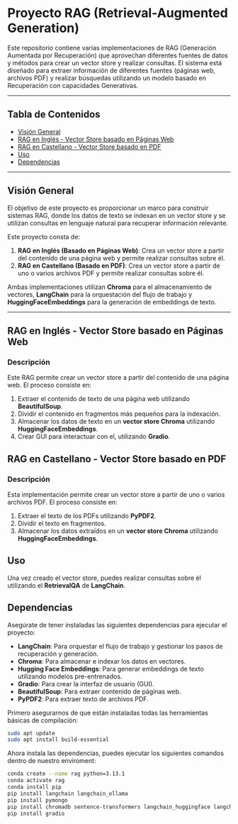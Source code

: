 # Proyecto RAG (Retrieval-Augmented Generation)

Este repositorio contiene varias implementaciones de RAG (Generación Aumentada por Recuperación) que aprovechan diferentes fuentes de datos y métodos para crear un vector store y realizar consultas. El sistema está diseñado para extraer información de diferentes fuentes (páginas web, archivos PDF) y realizar búsquedas utilizando un modelo basado en Recuperación con capacidades Generativas.

---

## Tabla de Contenidos

- [Visión General](#visión-general)
- [RAG en Inglés - Vector Store basado en Páginas Web](#rag-en-inglés---vector-store-basado-en-páginas-web)
- [RAG en Castellano - Vector Store basado en PDF](#rag-en-castellano---vector-store-basado-en-pdf)
- [Uso](#uso)
- [Dependencias](#dependencias)

---

## Visión General

El objetivo de este proyecto es proporcionar un marco para construir sistemas RAG, donde los datos de texto se indexan en un vector store y se utilizan consultas en lenguaje natural para recuperar información relevante.

Este proyecto consta de:

1. **RAG en Inglés (Basado en Páginas Web)**: Crea un vector store a partir del contenido de una página web y permite realizar consultas sobre él.
2. **RAG en Castellano (Basado en PDF)**: Crea un vector store a partir de uno o varios archivos PDF y permite realizar consultas sobre él.

Ambas implementaciones utilizan **Chroma** para el almacenamiento de vectores, **LangChain** para la orquestación del flujo de trabajo y **HuggingFaceEmbeddings** para la generación de embeddings de texto.

---

## RAG en Inglés - Vector Store basado en Páginas Web

### Descripción

Este RAG permite crear un vector store a partir del contenido de una página web. El proceso consiste en:

1. Extraer el contenido de texto de una página web utilizando **BeautifulSoup**.
2. Dividir el contenido en fragmentos más pequeños para la indexación.
3. Almacenar los datos de texto en un **vector store Chroma** utilizando **HuggingFaceEmbeddings**.
4. Crear GUI para interactuar con el, utilizando **Gradio**.

## RAG en Castellano - Vector Store basado en PDF

### Descripción

Esta implementación permite crear un vector store a partir de uno o varios archivos PDF. El proceso consiste en:

1. Extraer el texto de los PDFs utilizando **PyPDF2**.
2. Dividir el texto en fragmentos.
3. Almacenar los datos extraídos en un **vector store Chroma** utilizando **HuggingFaceEmbeddings**.

## Uso

Una vez creado el vector store, puedes realizar consultas sobre él utilizando el **RetrievalQA** de **LangChain**.
## Dependencias

Asegúrate de tener instaladas las siguientes dependencias para ejecutar el proyecto:

- **LangChain**: Para orquestar el flujo de trabajo y gestionar los pasos de recuperación y generación.
- **Chroma**: Para almacenar e indexar los datos en vectores.
- **Hugging Face Embeddings**: Para generar embeddings de texto utilizando modelos pre-entrenados.
- **Gradio**: Para crear la interfaz de usuario (GUI).
- **BeautifulSoup**: Para extraer contenido de páginas web.
- **PyPDF2**: Para extraer texto de archivos PDF.

Primero asegurarnos de que están instaladas todas las herramientas básicas de compilación:
```bash
sudo apt update
sudo apt install build-essential
````

Ahora instala las dependencias, puedes ejecutar los siguientes comandos dentro de nuestro enviroment:
```bash
conda create --name rag python=3.13.1
conda activate rag
conda install pip
pip install langchain langchain_ollama
pip install pymongo
pip install chromadb sentence-transformers langchain_huggingface langchain_chroma langchain PyPDF2 requests BeautifulSoup4
pip install gradio
````
